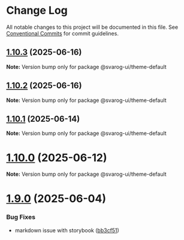 # Change Log

All notable changes to this project will be documented in this file.
See [Conventional Commits](https://conventionalcommits.org) for commit guidelines.

## [1.10.3](https://github.com/baaaaaaaaasowenyaaaaaaamamabeatsebaaah/svarog/compare/@svarog-ui/theme-default@1.10.2...@svarog-ui/theme-default@1.10.3) (2025-06-16)

**Note:** Version bump only for package @svarog-ui/theme-default

## [1.10.2](https://github.com/baaaaaaaaasowenyaaaaaaamamabeatsebaaah/svarog/compare/@svarog-ui/theme-default@1.10.1...@svarog-ui/theme-default@1.10.2) (2025-06-16)

**Note:** Version bump only for package @svarog-ui/theme-default

## [1.10.1](https://github.com/baaaaaaaaasowenyaaaaaaamamabeatsebaaah/svarog/compare/@svarog-ui/theme-default@1.10.0...@svarog-ui/theme-default@1.10.1) (2025-06-14)

**Note:** Version bump only for package @svarog-ui/theme-default

# [1.10.0](https://github.com/baaaaaaaaasowenyaaaaaaamamabeatsebaaah/svarog/compare/@svarog-ui/theme-default@1.9.0...@svarog-ui/theme-default@1.10.0) (2025-06-12)

**Note:** Version bump only for package @svarog-ui/theme-default

# [1.9.0](https://github.com/baaaaaaaaasowenyaaaaaaamamabeatsebaaah/svarog/compare/@svarog-ui/theme-default@1.8.0...@svarog-ui/theme-default@1.9.0) (2025-06-04)

### Bug Fixes

- markdown issue with storybook ([bb3cf51](https://github.com/baaaaaaaaasowenyaaaaaaamamabeatsebaaah/svarog/commit/bb3cf515b70d6c551832cbea7361e86e5e10260c))
